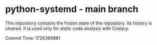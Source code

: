 # python-systemd - main branch

This repository contains the frozen state of the repository.
Its history is cleared. It is used only for static code
analysis with Codacy.

Commit Time: 1726365881